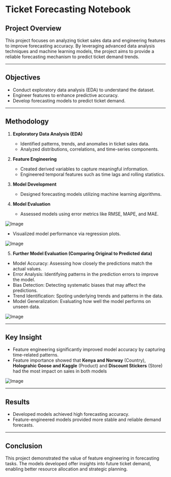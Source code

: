 # Ticket Forecasting Notebook

## Project Overview
This project focuses on analyzing ticket sales data and engineering features to improve forecasting accuracy. By leveraging advanced data analysis techniques and machine learning models, the project aims to provide a reliable forecasting mechanism to predict ticket demand trends.

---

## Objectives
- Conduct exploratory data analysis (EDA) to understand the dataset.
- Engineer features to enhance predictive accuracy.
- Develop forecasting models to predict ticket demand.

---

## Methodology

1. **Exploratory Data Analysis (EDA)**
   - Identified patterns, trends, and anomalies in ticket sales data.
   - Analyzed distributions, correlations, and time-series components.

2. **Feature Engineering**
   - Created derived variables to capture meaningful information.
   - Engineered temporal features such as time lags and rolling statistics.

3. **Model Development**
   - Designed forecasting models utilizing machine learning algorithms.
   
4. **Model Evaluation**
   - Assessed models using error metrics like RMSE, MAPE, and MAE.

![Image](https://github.com/user-attachments/assets/f9c5bb2d-24dc-495c-a8aa-b85d69b7c184)

   - Visualized model performance via regression plots.

![Image](https://github.com/user-attachments/assets/141332ac-2c79-4f4c-9a6b-8cc60c6c120c)

5. **Further Model Evaluation (Comparing Original to Predicted data)**
  - Model Accuracy: Assessing how closely the predictions match the actual values.
  - Error Analysis: Identifying patterns in the prediction errors to improve the model.
  - Bias Detection: Detecting systematic biases that may affect the predictions.
  - Trend Identification: Spoting underlying trends and patterns in the data.
  - Model Generalization: Evaluating how well the model performs on unseen data.

![Image](https://github.com/user-attachments/assets/2b14889f-f60a-4022-905d-80af4b52865a)

---

## Key Insight
- Feature engineering significantly improved model accuracy by capturing time-related patterns.
- Feature importance showed that **Kenya and Norway** (Country), **Holograhic Goose and Kaggle** (Product) and **Discount Stickers** (Store) had the most impact on sales in both models

![Image](https://github.com/user-attachments/assets/4db2355e-feb2-42ad-b6bf-6300efb27e1c)

---

## Results
- Developed models achieved high forecasting accuracy.
- Feature-engineered models provided more stable and reliable demand forecasts.

---

## Conclusion
This project demonstrated the value of feature engineering in forecasting tasks. The models developed offer insights into future ticket demand, enabling better resource allocation and strategic planning.
